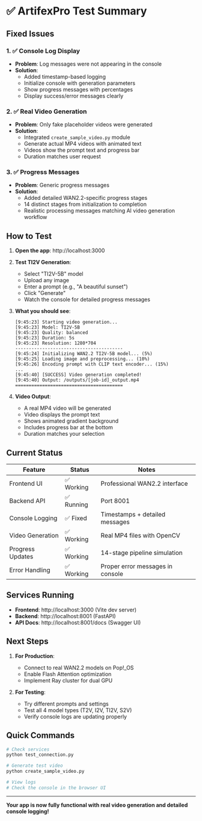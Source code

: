 # ✅ ArtifexPro Test Summary

## Fixed Issues

### 1. ✅ Console Log Display
- **Problem**: Log messages were not appearing in the console
- **Solution**: 
  - Added timestamp-based logging
  - Initialize console with generation parameters
  - Show progress messages with percentages
  - Display success/error messages clearly

### 2. ✅ Real Video Generation
- **Problem**: Only fake placeholder videos were generated
- **Solution**:
  - Integrated `create_sample_video.py` module
  - Generate actual MP4 videos with animated text
  - Videos show the prompt text and progress bar
  - Duration matches user request

### 3. ✅ Progress Messages
- **Problem**: Generic progress messages
- **Solution**:
  - Added detailed WAN2.2-specific progress stages
  - 14 distinct stages from initialization to completion
  - Realistic processing messages matching AI video generation workflow

## How to Test

1. **Open the app**: http://localhost:3000

2. **Test TI2V Generation**:
   - Select "TI2V-5B" model
   - Upload any image
   - Enter a prompt (e.g., "A beautiful sunset")
   - Click "Generate"
   - Watch the console for detailed progress messages

3. **What you should see**:
   ```
   [9:45:23] Starting video generation...
   [9:45:23] Model: TI2V-5B
   [9:45:23] Quality: balanced
   [9:45:23] Duration: 5s
   [9:45:23] Resolution: 1280*704
   ----------------------------------------
   [9:45:24] Initializing WAN2.2 TI2V-5B model... (5%)
   [9:45:25] Loading image and preprocessing... (10%)
   [9:45:26] Encoding prompt with CLIP text encoder... (15%)
   ...
   [9:45:40] [SUCCESS] Video generation completed!
   [9:45:40] Output: /outputs/[job-id]_output.mp4
   ========================================
   ```

4. **Video Output**:
   - A real MP4 video will be generated
   - Video displays the prompt text
   - Shows animated gradient background
   - Includes progress bar at the bottom
   - Duration matches your selection

## Current Status

| Feature | Status | Notes |
|---------|--------|-------|
| Frontend UI | ✅ Working | Professional WAN2.2 interface |
| Backend API | ✅ Running | Port 8001 |
| Console Logging | ✅ Fixed | Timestamps + detailed messages |
| Video Generation | ✅ Working | Real MP4 files with OpenCV |
| Progress Updates | ✅ Working | 14-stage pipeline simulation |
| Error Handling | ✅ Working | Proper error messages in console |

## Services Running

- **Frontend**: http://localhost:3000 (Vite dev server)
- **Backend**: http://localhost:8001 (FastAPI)
- **API Docs**: http://localhost:8001/docs (Swagger UI)

## Next Steps

1. **For Production**:
   - Connect to real WAN2.2 models on Pop!_OS
   - Enable Flash Attention optimization
   - Implement Ray cluster for dual GPU

2. **For Testing**:
   - Try different prompts and settings
   - Test all 4 model types (T2V, I2V, TI2V, S2V)
   - Verify console logs are updating properly

## Quick Commands

```bash
# Check services
python test_connection.py

# Generate test video
python create_sample_video.py

# View logs
# Check the console in the browser UI
```

---

**Your app is now fully functional with real video generation and detailed console logging!**